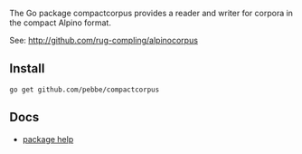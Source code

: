 The Go package compactcorpus provides a reader and writer for corpora in the compact Alpino format.

See: http://github.com/rug-compling/alpinocorpus

## Install

    go get github.com/pebbe/compactcorpus

## Docs

 * [package help](http://godoc.org/github.com/pebbe/compactcorpus)
